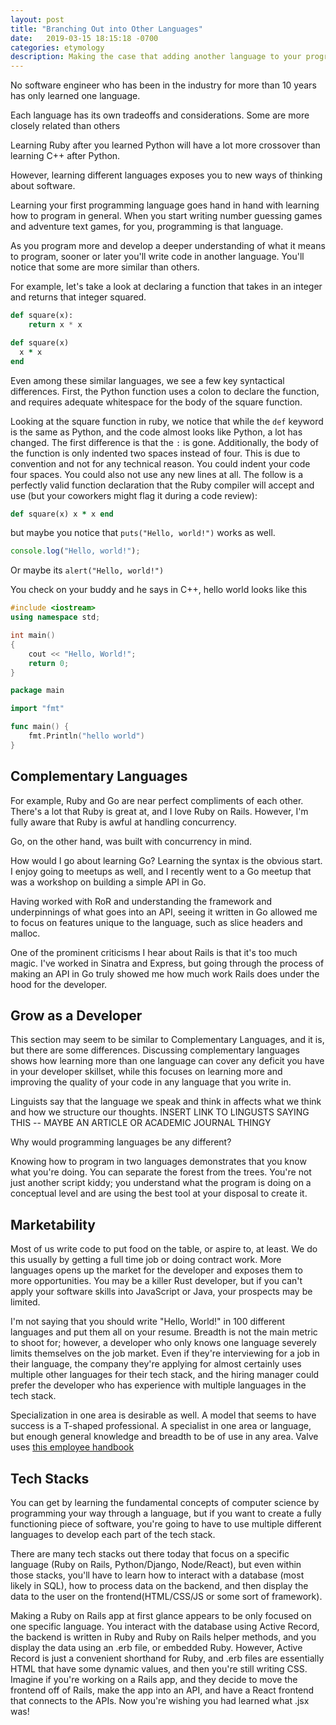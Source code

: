 ```yaml
---
layout: post
title: "Branching Out into Other Languages"
date:   2019-03-15 18:15:18 -0700
categories: etymology
description: Making the case that adding another language to your programming knowledge is beneficial.
---
```


No software engineer who has been in the industry for more than 10 years has only learned one language.

Each language has its own tradeoffs and considerations. Some are more closely related than others

Learning Ruby after you learned Python will have a lot more crossover than learning C++ after Python.

However, learning different languages exposes you to new ways of thinking about software.

Learning your first programming language goes hand in hand with learning how to program in general. When you start writing number guessing games and adventure text games, for you, programming is that language.

As you program more and develop a deeper understanding of what it means to program, sooner or later you'll write code in another language. You'll notice that some are more similar than others.

For example, let's take a look at declaring a function that takes in an integer and returns that integer squared.

```python
def square(x):
    return x * x
```

```ruby
def square(x)
  x * x
end
```

Even among these similar languages, we see a few key syntactical differences. First, the Python function uses a colon to declare the function, and requires adequate whitespace for the body of the square function.

Looking at the square function in ruby, we notice that while the `def` keyword is the same as Python, and the code almost looks like Python, a lot has changed. The first difference is that the `:` is gone. Additionally, the body of the function is only indented two spaces instead of four. This is due to convention and not for any technical reason. You could indent your code four spaces. You could also not use any new lines at all. The follow is a perfectly valid function declaration that the Ruby compiler will accept and use (but your coworkers might flag it during a code review):

```ruby
def square(x) x * x end
```

but maybe you notice that `puts("Hello, world!")` works as well.

```javascript
console.log("Hello, world!");
```
Or maybe its `alert("Hello, world!")`

You check on your buddy and he says in C++, hello world looks like this

```c++
#include <iostream>  
using namespace std;

int main()
{
    cout << "Hello, World!";
    return 0;
}
```

```go
package main

import "fmt"

func main() {
    fmt.Println("hello world")
}
```
## Complementary Languages
For example, Ruby and Go are near perfect compliments of each other. There's a lot that Ruby is great at, and I love Ruby on Rails. However, I'm fully aware that Ruby is awful at handling concurrency.

Go, on the other hand, was built with concurrency in mind.

How would I go about learning Go? Learning the syntax is the obvious start. I enjoy going to meetups as well, and I recently went to a Go meetup that was a workshop on building a simple API in Go.

Having worked with RoR and understanding the framework and underpinnings of what goes into an API, seeing it written in Go allowed me to focus on features unique to the language, such as slice headers and malloc.

One of the prominent criticisms I hear about Rails is that it's too much magic. I've worked in Sinatra and Express, but going through the process of making an API in Go truly showed me how much work Rails does under the hood for the developer.

## Grow as a Developer
This section may seem to be similar to Complementary Languages, and it is, but there are some differences. Discussing complementary languages shows how learning more than one language can cover any deficit you have in your developer skillset, while this focuses on learning more and improving the quality of your code in any language that you write in.

Linguists say that the language we speak and think in affects what we think and how we structure our thoughts. INSERT LINK TO LINGUSTS SAYING THIS -- MAYBE AN ARTICLE OR ACADEMIC JOURNAL THINGY

Why would programming languages be any different?

Knowing how to program in two languages demonstrates that you know what you're doing. You can separate the forest from the trees. You're not just another script kiddy; you understand what the program is doing on a conceptual level and are using the best tool at your disposal to create it.

## Marketability
Most of us write code to put food on the table, or aspire to, at least. We do this usually by getting a full time job or doing contract work. More languages opens up the market for the developer and exposes them to more opportunities. You may be a killer Rust developer, but if you can't apply your software skills into JavaScript or Java, your prospects may be limited.

I'm not saying that you should write "Hello, World!" in 100 different languages and put them all on your resume. Breadth is not the main metric to shoot for; however, a developer who only knows one language severely limits themselves on the job market. Even if they're interviewing for a job in their language, the company they're applying for almost certainly uses multiple other languages for their tech stack, and the hiring manager could prefer the developer who has experience with multiple languages in the tech stack.

Specialization in one area is desirable as well. A model that seems to have success is a T-shaped professional. A specialist in one area or language, but enough general knowledge and breadth to be of use in any area. Valve uses [this employee handbook](https://steamcdn-a.akamaihd.net/apps/valve/Valve_NewEmployeeHandbook.pdf)

## Tech Stacks
You can get by learning the fundamental concepts of computer science by programming your way through a language, but if you want to create a fully functioning piece of software, you're going to have to use multiple different languages to develop each part of the tech stack.

There are many tech stacks out there today that focus on a specific language (Ruby on Rails, Python/Django, Node/React), but even within those stacks, you'll have to learn how to interact with a database (most likely in SQL), how to process data on the backend, and then display the data to the user on the frontend(HTML/CSS/JS or some sort of framework).

Making a Ruby on Rails app at first glance appears to be only focused on one specific language. You interact with the database using Active Record, the backend is written in Ruby and Ruby on Rails helper methods, and you display the data using an .erb file, or embedded Ruby. However, Active Record is just a convenient shorthand for Ruby, and .erb files are essentially HTML that have some dynamic values, and then you're still writing CSS. Imagine if you're working on a Rails app, and they decide to move the frontend off of Rails, make the app into an API, and have a React frontend that connects to the APIs. Now you're wishing you had learned what .jsx was!
